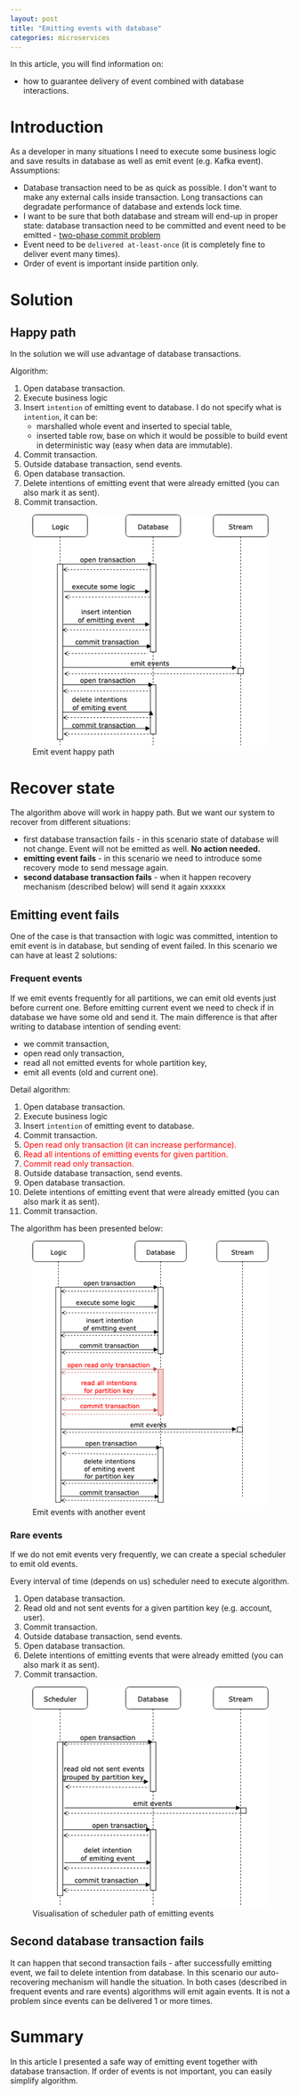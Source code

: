 ```yaml
---
layout: post
title: "Emitting events with database"
categories: microservices
---
```


In this article, you will find information on:
* how to guarantee delivery of event combined with database interactions. 

# Introduction
As a developer in many situations I need to execute some business logic and save results in database as well as emit event (e.g. Kafka event).
Assumptions:
* Database transaction need to be as quick as possible. I don't want to make any external calls inside transaction. Long transactions can degradate performance of database and extends lock time.
* I want to be sure that both database and stream will end-up in proper state: database transaction need to be committed and event need to be emitted - [two-phase commit problem](https://en.wikipedia.org/wiki/Two-phase_commit_protocol)
* Event need to be `delivered at-least-once` (it is completely fine to deliver event many times).
* Order of event is important inside partition only.

# Solution
## Happy path
In the solution we will use advantage of database transactions.

Algorithm:
1. Open database transaction.
2. Execute business logic 
3. Insert `intention` of emitting event to database. I do not specify what is `intention`, it can be: 
    * marshalled whole event and inserted to special table, 
    * inserted table row, base on which it would be possible to build event in deterministic way (easy when data are immutable).
4. Commit transaction.
5. Outside database transaction, send events.
6. Open database transaction.
7. Delete intentions of emitting event that were already emitted (you can also mark it as sent).
8. Commit transaction.

<figure>
  <img src="/assets/2019-12-01-emitting-events-with-db/happy_path.png" alt="Emit events happy path"> 
  <figcaption>Emit event happy path</figcaption>
</figure>

# Recover state
The algorithm above will work in happy path. But we want our system to recover from different situations:
* first database transaction fails - in this scenario state of database will not change. Event will not be emitted as well. **No action needed.**
* **emitting event fails** - in this scenario we need to introduce some recovery mode to send message again.
* **second database transaction fails** - when it happen recovery mechanism (described below) will send it again xxxxxx

## Emitting event fails
One of the case is that transaction with logic was committed, intention to emit event is in database, but sending of event failed. 
In this scenario we can have at least 2 solutions: 

### Frequent events 
If we emit events frequently for all partitions, we can emit old events just before current one. 
Before emitting current event we need to check if in database we have some old and send it.
The main difference is that after writing to database intention of sending event:
* we commit transaction, 
* open read only transaction,
* read all not emitted events for whole partition key,
* emit all events (old and current one).

Detail algorithm: 
1. Open database transaction.
2. Execute business logic 
3. Insert `intention` of emitting event to database. 
4. Commit transaction.
5. <span style="color:red;">Open read only transaction (it can increase performance).</span>
6. <span style="color:red;">Read all intentions of emitting events for given partition.</span>
7. <span style="color:red;">Commit read only transaction.</span>
8. Outside database transaction, send events.
9. Open database transaction.
10. Delete intentions of emitting event that were already emitted (you can also mark it as sent).
11. Commit transaction.

The algorithm has been presented below:
<figure>
  <img src="/assets/2019-12-01-emitting-events-with-db/recover_by_sending_events.png" alt="Emit events with another event"> 
  <figcaption>Emit events with another event</figcaption>
</figure>

### Rare events
If we do not emit events very frequently, we can create a special scheduler to emit old events.

Every interval of time (depends on us) scheduler need to execute algorithm.
1. Open database transaction.
2. Read old and not sent events for a given partition key (e.g. account, user).
3. Commit transaction.
4. Outside database transaction, send events.
5. Open database transaction.
6. Delete intentions of emitting events that were already emitted (you can also mark it as sent).
7. Commit transaction.

<figure>
  <img src="/assets/2019-12-01-emitting-events-with-db/emit_part2.png" alt="Emit events - scheduler"> 
  <figcaption>Visualisation of scheduler path of emitting events</figcaption>
</figure>

## Second database transaction fails
It can happen that second transaction fails - after successfully emitting event, we fail to delete intention from database.
In this scenario our auto-recovering mechanism will handle the situation. In both cases (described in frequent events and rare events) algorithms will emit again events. 
It is not a problem since events can be delivered 1 or more times. 

# Summary
In this article I presented a safe way of emitting event together with database transaction.
If order of events is not important, you can easily simplify algorithm. 